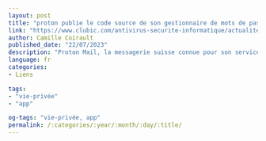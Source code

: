 ```yaml
---
layout: post
title: "proton publie le code source de son gestionnaire de mots de passe pour montrer qu'il n'a rien à cacher"
link: "https://www.clubic.com/antivirus-securite-informatique/actualite-478855-proton-publie-le-code-source-de-son-gestionnaire-de-mots-de-passe-pour-montrer-qu-il-n-a-rien-a-cacher.html"
author: Camille Coirault
published_date: "22/07/2023"
description: "Proton Mail, la messagerie suisse connue pour son service crypté, vient de publier l'intégralité du code source de son gestionnaire de mots de passe. Une belle preuve de son engagement envers la sécurité et de sa transparence."
language: fr
categories:
- Liens

tags:
- "vie-privée"
- "app"

og-tags: "vie-privée, app"
permalink: /:categories/:year/:month/:day/:title/
---
```

